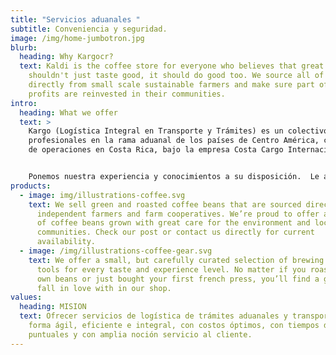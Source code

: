 ```yaml
---
title: "Servicios aduanales "
subtitle: Conveniencia y seguridad.
image: /img/home-jumbotron.jpg
blurb:
  heading: Why Kargocr?
  text: Kaldi is the coffee store for everyone who believes that great coffee
    shouldn't just taste good, it should do good too. We source all of our beans
    directly from small scale sustainable farmers and make sure part of the
    profits are reinvested in their communities.
intro:
  heading: What we offer
  text: >
    Kargo (Logística Integral en Transporte y Trámites) es un colectivo de
    profesionales en la rama aduanal de los países de Centro América, con base
    de operaciones en Costa Rica, bajo la empresa Costa Cargo Internacional S.A.


    Ponemos nuestra experiencia y conocimientos a su disposición.  Le asesoramos durante todo el proceso.  Cuando somos nosotros quienes lo hacemos, le mantenemos siempre informado de la condición de su trámite.
products:
  - image: img/illustrations-coffee.svg
    text: We sell green and roasted coffee beans that are sourced directly from
      independent farmers and farm cooperatives. We’re proud to offer a variety
      of coffee beans grown with great care for the environment and local
      communities. Check our post or contact us directly for current
      availability.
  - image: /img/illustrations-coffee-gear.svg
    text: We offer a small, but carefully curated selection of brewing gear and
      tools for every taste and experience level. No matter if you roast your
      own beans or just bought your first french press, you’ll find a gadget to
      fall in love with in our shop.
values:
  heading: MISION
  text: Ofrecer servicios de logística de trámites aduanales y transporte, de
    forma ágil, eficiente e integral, con costos óptimos, con tiempos de entrega
    puntuales y con amplia noción servicio al cliente.
---
```

